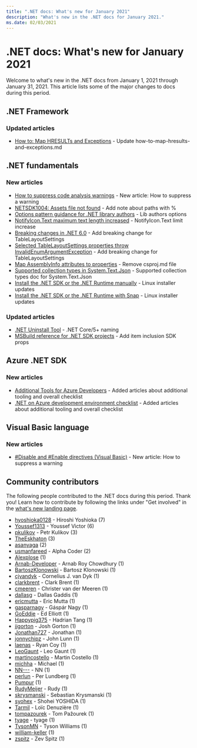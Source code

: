 ```yaml
---
title: ".NET docs: What's new for January 2021"
description: "What's new in the .NET docs for January 2021."
ms.date: 02/03/2021
---
```


# .NET docs: What's new for January 2021

Welcome to what's new in the .NET docs from January 1, 2021 through January 31, 2021. This article lists some of the major changes to docs during this period.

## .NET Framework

### Updated articles

- [How to: Map HRESULTs and Exceptions](../framework/interop/how-to-map-hresults-and-exceptions.md) - Update how-to-map-hresults-and-exceptions.md

## .NET fundamentals

### New articles

- [How to suppress code analysis warnings](../fundamentals/code-analysis/suppress-warnings.md) - New article: How to suppress a warning
- [NETSDK1004: Assets file not found](../core/tools/sdk-errors/netsdk1004.md) - Add note about paths with %
- [Options pattern guidance for .NET library authors](../core/extensions/options-library-authors.md) - Lib authors options
- [NotifyIcon.Text maximum text length increased](../core/compatibility/windows-forms/6.0/notifyicon-text-max-text-length-increased.md) - NotifyIcon.Text limit increase
- [Breaking changes in .NET 6.0](../core/compatibility/6.0.md) - Add breaking change for TableLayoutSettings
- [Selected TableLayoutSettings properties throw InvalidEnumArgumentException](../core/compatibility/windows-forms/6.0/tablelayoutsettings-apis-throw-invalidenumargumentexception.md) - Add breaking change for TableLayoutSettings
- [Map AssemblyInfo attributes to properties](../core/project-sdk/msbuild-props#assembly-info-generation-properties) - Remove csproj.md file
- [Supported collection types in System.Text.Json](../standard/serialization/system-text-json-supported-collection-types.md) - Supported collection types doc for System.Text.Json
- [Install the .NET SDK or the .NET Runtime manually](../core/install/linux-scripted-manual.md) - Linux installer updates
- [Install the .NET SDK or the .NET Runtime with Snap](../core/install/linux-snap.md) - Linux installer updates

### Updated articles

- [.NET Uninstall Tool](../core/additional-tools/uninstall-tool.md) - .NET Core/5+ naming
- [MSBuild reference for .NET SDK projects](../core/project-sdk/msbuild-props.md) - Add item inclusion SDK props

## Azure .NET SDK

### New articles

- [Additional Tools for Azure Developers](../azure/azure-tools.md) - Added articles about additional tooling and overall checklist
- [.NET on Azure development environment checklist](../azure/dotnet-dev-env-checklist.md) - Added articles about additional tooling and overall checklist

## Visual Basic language

### New articles

- [#Disable and #Enable directives (Visual Basic)](../visual-basic/language-reference/directives/disable-enable.md) - New article: How to suppress a warning

## Community contributors

The following people contributed to the .NET docs during this period. Thank you! Learn how to contribute by following the links under "Get involved" in the [what's new landing page](index.yml).

- [hyoshioka0128](https://github.com/hyoshioka0128) - Hiroshi Yoshioka (7)
- [Youssef1313](https://github.com/Youssef1313) - Youssef Victor (6)
- [pkulikov](https://github.com/pkulikov) - Petr Kulikov (3)
- [TheEskhaton](https://github.com/TheEskhaton) (3)
- [asanyaga](https://github.com/asanyaga) (2)
- [usmanfareed](https://github.com/usmanfareed) - Alpha Coder (2)
- [Alexplose](https://github.com/Alexplose) (1)
- [Arnab-Developer](https://github.com/Arnab-Developer) - Arnab Roy Chowdhury (1)
- [BartoszKlonowski](https://github.com/BartoszKlonowski) - Bartosz Klonowski (1)
- [cjvandyk](https://github.com/cjvandyk) - Cornelius J. van Dyk (1)
- [clarkbrent](https://github.com/clarkbrent) - Clark Brent (1)
- [cmeeren](https://github.com/cmeeren) - Christer van der Meeren (1)
- [dallasg](https://github.com/dallasg) - Dallas Gaddis (1)
- [ericmutta](https://github.com/ericmutta) - Eric Mutta (1)
- [gasparnagy](https://github.com/gasparnagy) - Gáspár Nagy (1)
- [GoEddie](https://github.com/GoEddie) - Ed Elliott (1)
- [Happypig375](https://github.com/Happypig375) - Hadrian Tang (1)
- [jjgorton](https://github.com/jjgorton) - Josh Gorton (1)
- [Jonathan727](https://github.com/Jonathan727) - Jonathan (1)
- [jonnychipz](https://github.com/jonnychipz) - John Lunn (1)
- [laenas](https://github.com/laenas) - Ryan Coy (1)
- [LeoGaunt](https://github.com/LeoGaunt) - Leo Gaunt (1)
- [martincostello](https://github.com/martincostello) - Martin Costello (1)
- [michha](https://github.com/michha) - Michael (1)
- [NN---](https://github.com/NN---) - NN (1)
- [perlun](https://github.com/perlun) - Per Lundberg (1)
- [Pumpur](https://github.com/Pumpur) (1)
- [RudyMeijer](https://github.com/RudyMeijer) - Rudy (1)
- [skrysmanski](https://github.com/skrysmanski) - Sebastian Krysmanski (1)
- [syohex](https://github.com/syohex) - Shohei YOSHIDA (1)
- [Tarmil](https://github.com/Tarmil) - Loïc Denuzière (1)
- [tompazourek](https://github.com/tompazourek) - Tom Pažourek (1)
- [tyage](https://github.com/tyage) - tyage (1)
- [TysonMN](https://github.com/TysonMN) - Tyson Williams (1)
- [william-keller](https://github.com/william-keller) (1)
- [zspitz](https://github.com/zspitz) - Zev Spitz (1)
